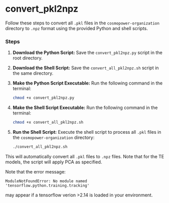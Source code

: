 # convert_pkl2npz

Follow these steps to convert all `.pkl` files in the `cosmopower-organization` directory to `.npz` format using the provided Python and shell scripts.

### Steps

1. **Download the Python Script:**
   Save the `convert_pkl2npz.py` script in the root directory.

2. **Download the Shell Script:**
   Save the `convert_all_pkl2npz.sh` script in the same directory.

3. **Make the Python Script Executable:**
   Run the following command in the terminal:
   ```bash
   chmod +x convert_pkl2npz.py
   ```

4. **Make the Shell Script Executable:**
   Run the following command in the terminal:
   ```bash
   chmod +x convert_all_pkl2npz.sh
   ```

5. **Run the Shell Script:**
   Execute the shell script to process all `.pkl` files in the `cosmopower-organization` directory:
   ```bash
   ./convert_all_pkl2npz.sh
   ```

This will automatically convert all `.pkl` files to `.npz` files. Note that for the TE models, the script will apply PCA as specified.


Note that the error message: 

```
ModuleNotFoundError: No module named 'tensorflow.python.training.tracking'
```

may appear if a tensorflow verion >2.14 is loaded in your environment. 
